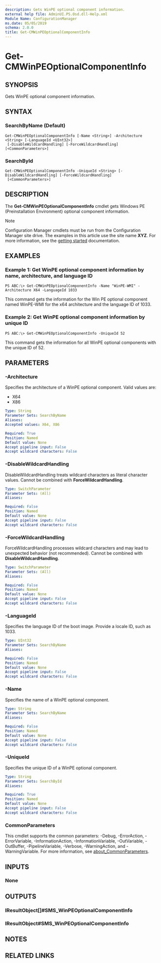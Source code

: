 ```yaml
---
description: Gets WinPE optional component information.
external help file: AdminUI.PS.Osd.dll-Help.xml
Module Name: ConfigurationManager
ms.date: 05/05/2019
schema: 2.0.0
title: Get-CMWinPEOptionalComponentInfo
---
```


# Get-CMWinPEOptionalComponentInfo

## SYNOPSIS
Gets WinPE optional component information.

## SYNTAX

### SearchByName (Default)
```
Get-CMWinPEOptionalComponentInfo [-Name <String>] -Architecture <String> [-LanguageId <UInt32>]
 [-DisableWildcardHandling] [-ForceWildcardHandling] [<CommonParameters>]
```

### SearchById
```
Get-CMWinPEOptionalComponentInfo -UniqueId <String> [-DisableWildcardHandling] [-ForceWildcardHandling]
 [<CommonParameters>]
```

## DESCRIPTION
The **Get-CMWinPEOptionalComponentInfo** cmdlet gets Windows PE (Preinstallation Environment) optional component information.

> [!NOTE]
> Configuration Manager cmdlets must be run from the Configuration Manager site drive.
> The examples in this article use the site name **XYZ**. For more information, see the
> [getting started](/powershell/sccm/overview) documentation.

## EXAMPLES

### Example 1: Get WinPE optional component information by name, architecture, and language ID
```
PS ABC:\> Get-CMWinPEOptionalComponentInfo -Name "WinPE-WMI" -Architecture X64 -LanguageId 1033
```

This command gets the information for the Win PE optional component named WinPE-WMI for the x64 architecture and the language ID of 1033.

### Example 2: Get WinPE optional component information by unique ID
```
PS ABC:\> Get-CMWinPEOptionalComponentInfo -UniqueId 52
```

This command gets the information for all WinPE optional components with the unique ID of 52.

## PARAMETERS

### -Architecture
Specifies the architecture of a WinPE optional component.
Valid values are:

- X64
- X86

```yaml
Type: String
Parameter Sets: SearchByName
Aliases:
Accepted values: X64, X86

Required: True
Position: Named
Default value: None
Accept pipeline input: False
Accept wildcard characters: False
```

### -DisableWildcardHandling
DisableWildcardHandling treats wildcard characters as literal character values. Cannot be combined with **ForceWildcardHandling**.

```yaml
Type: SwitchParameter
Parameter Sets: (All)
Aliases:

Required: False
Position: Named
Default value: None
Accept pipeline input: False
Accept wildcard characters: False
```

### -ForceWildcardHandling
ForceWildcardHandling processes wildcard characters and may lead to unexpected behavior (not recommended). Cannot be combined with **DisableWildcardHandling**.

```yaml
Type: SwitchParameter
Parameter Sets: (All)
Aliases:

Required: False
Position: Named
Default value: None
Accept pipeline input: False
Accept wildcard characters: False
```

### -LanguageId
Specifies the language ID of the boot image.
Provide a locale ID, such as 1033.

```yaml
Type: UInt32
Parameter Sets: SearchByName
Aliases:

Required: False
Position: Named
Default value: None
Accept pipeline input: False
Accept wildcard characters: False
```

### -Name
Specifies the name of a WinPE optional component.

```yaml
Type: String
Parameter Sets: SearchByName
Aliases:

Required: False
Position: Named
Default value: None
Accept pipeline input: False
Accept wildcard characters: False
```

### -UniqueId
Specifies the unique ID of a WinPE optional component.

```yaml
Type: String
Parameter Sets: SearchById
Aliases:

Required: True
Position: Named
Default value: None
Accept pipeline input: False
Accept wildcard characters: False
```

### CommonParameters
This cmdlet supports the common parameters: -Debug, -ErrorAction, -ErrorVariable, -InformationAction, -InformationVariable, -OutVariable, -OutBuffer, -PipelineVariable, -Verbose, -WarningAction, and -WarningVariable. For more information, see [about_CommonParameters](http://go.microsoft.com/fwlink/?LinkID=113216).

## INPUTS

### None

## OUTPUTS

### IResultObject[]#SMS_WinPEOptionalComponentInfo

### IResultObject#SMS_WinPEOptionalComponentInfo

## NOTES

## RELATED LINKS
